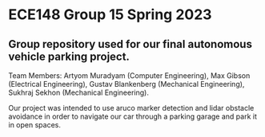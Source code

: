 # ECE148 Group 15 Spring 2023
## Group repository used for our final autonomous vehicle parking project.

Team Members:
Artyom Muradyam (Computer Engineering),
Max Gibson (Electrical Engineering),
Gustav Blankenberg (Mechanical Engineering),
Sukhraj Sekhon (Mechanical Engineering).

Our project was intended to use aruco marker detection and lidar obstacle avoidance in order to
navigate our car through a parking garage and park it in open spaces.
